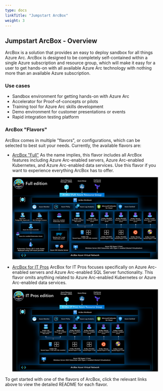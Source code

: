 ```yaml
---
type: docs
linkTitle: "Jumpstart ArcBox"
weight: 3
---
```


## Jumpstart ArcBox - Overview

ArcBox is a solution that provides an easy to deploy sandbox for all things Azure Arc. ArcBox is designed to be completely self-contained within a single Azure subscription and resource group, which will make it easy for a user to get hands-on with all available Azure Arc technology with nothing more than an available Azure subscription.

### Use cases

- Sandbox environment for getting hands-on with Azure Arc
- Accelerator for Proof-of-concepts or pilots
- Training tool for Azure Arc skills development
- Demo environment for customer presentations or events
- Rapid integration testing platform

### ArcBox "Flavors"

ArcBox comes in multiple "flavors", or configurations, which can be selected to best suit your needs. Currently, the available flavors are:

- [ArcBox "Full"](https://azurearcjumpstart.io/azure_jumpstart_arcbox/flavors/Full)
    As the name implies, this flavor includes all ArcBox features including Azure Arc-enabled servers, Azure Arc-enabled Kubernetes, and Azure Arc-enabled data services. Use this flavor if you want to experience everything ArcBox has to offer.

    ![ArcBox architecture diagram](./arch_full.png)

- [ArcBox for IT Pros](https://azurearcjumpstart.io/azure_jumpstart_arcbox/flavors/ITPro)
    ArcBox for IT Pros focuses specifically on Azure Arc-enabled servers and Azure Arc-enabled SQL Server functionality. This flavor omits anything related to Azure Arc-enabled Kubernetes or Azure Arc-enabled data services.

    ![ArcBox for IT Pros architecture diagram](./arch_itpro.png)

To get started with one of the flavors of ArcBox, click the relevant links above to view the detailed README for each flavor.
